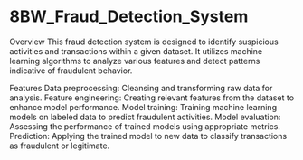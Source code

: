 # 8BW_Fraud_Detection_System
Overview
This fraud detection system is designed to identify suspicious activities and transactions within a given dataset. It utilizes machine learning algorithms to analyze various features and detect patterns indicative of fraudulent behavior.

Features
Data preprocessing: Cleansing and transforming raw data for analysis.
Feature engineering: Creating relevant features from the dataset to enhance model performance.
Model training: Training machine learning models on labeled data to predict fraudulent activities.
Model evaluation: Assessing the performance of trained models using appropriate metrics.
Prediction: Applying the trained model to new data to classify transactions as fraudulent or legitimate.
